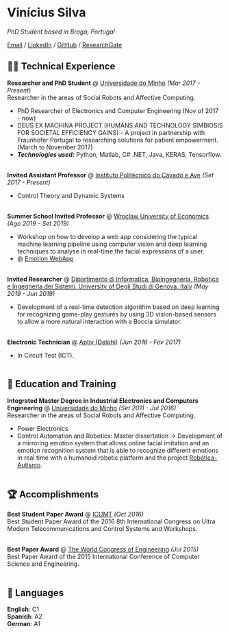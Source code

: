 # Vinícius Silva

_PhD Student based in Braga, Portugal_ <br>

[Email](mailto:vinicio121@hotmail.com) / [LinkedIn](https://www.linkedin.com/in/vinicius-silva-816119b7/) / [GitHub](https://github.com/vinicius121/) / [ResearchGate](https://www.researchgate.net/profile/Vinicius-Silva) 

## 👨‍💻 Technical Experience

**Researcher and PhD Student** @ [Universidade do Minho](https://www.uminho.pt/PT/) _(Mar 2017 - Present)_ <br>
Researcher in the areas of Social Robots and Affective Computing.
  - PhD Researcher of Electronics and Computer Engineering (Nov of 2017 - now)
  - DEUS EX MACHINA PROJECT (HUMANS AND TECHNOLOGY SIMBIOSIS FOR SOCIETAL EFFICIENCY GAINS) - A project in partnership with Fraunhofer Portugal to researching solutions for patient empowerment. (March to November 2017)
  - **_Technologies used:_** Python, Matlab, C# .NET, Java, KERAS, Tensorflow.
<br><br>

**Invited Assistant Professor** @ [Instituto Politécnico do Cávado e Ave](https://ipca.pt/) _(Set 2017 - Present)_ <br>
  -	Control Theory and Dynamic Systems
<br><br>

**Summer School Invited Professor** @ [Wroclaw University of Economics](https://www.ue.wroc.pl/en/) _(Ago 2019 - Set 2019)_ <br>
  -	Workshop on how to develop a web app considering the typical machine learning pipeline using computer vision and deep learning techniques to analyse in real-time the facial expressions of a user.
  -	@ [Emotion WebApp](https://vinicius121.github.io/emotion-recognition-wroclaw/)
<br><br>

**Invited Researcher** @ [Dipartimento di Informatica, Bioingegneria, Robotica e Ingegneria dei Sistemi,  University of Degli Studi di Genova, Italy](https://www.dibris.unige.it/) _(May 2019 - Jun 2019)_ <br>
  -	Development of a real-time detection algorithm based on deep learning for recognizing game-play gestures by using 3D vision-based sensors to allow a more natural interaction with a Boccia simulator.
<br><br>

**Electronic Technician** @ [Aptiv (Delphi)](https://www.aptiv.com/) _(Jun 2016 - Fev 2017)_ <br>
  -	In Circuit Test (ICT).
<br><br>

## 🏫 Education and Training

**Integrated Master Degree in Industrial Electronics and Computers Engineering** @ [Universidade do Minho](https://www.uminho.pt/PT/) _(Set 2011 - Jul 2016)_ <br>
Researcher in the areas of Social Robots and Affective Computing.
  - Power Electronics
  - Control Automation and Robotics: Master dissertation -> Development of a mirroring emotion system that allows online facial imitation and an emotion recognition system that is able to recognize different emotions in real time with a humanoid robotic platform and the project [Robótica-Autismo](https://robotica-autismo.dei.uminho.pt/).
<br><br>
  
## 🏆 Accomplishments

**Best Student Paper Award** @ [ICUMT](http://www.wikicfp.com/cfp/program?id=1500) _(Oct 2016)_ <br>
Best Student Paper Award of the 2016 8th International Congress on Ultra Modern Telecommunications and Control Systems and Workshops.
<br><br>

**Best Paper Award** @ [The World Congress of Engineering](http://www.iaeng.org/) _(Jul 2015)_<br>
Best Paper Award of the 2015 International Conference of Computer Science and Engineering.
<br><br>

## 💬 Languages

**English**: C1 <br>
**Spanich**: A2 <br>
**German**: A1
<br><br>
